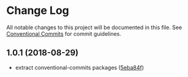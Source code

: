 # Change Log

All notable changes to this project will be documented in this file.
See [Conventional Commits](https://conventionalcommits.org) for commit guidelines.

## 1.0.1 (2018-08-29)


* extract conventional-commits packages ([5eba84f](https://github.com/hzdg/hz-core/commit/5eba84f))
